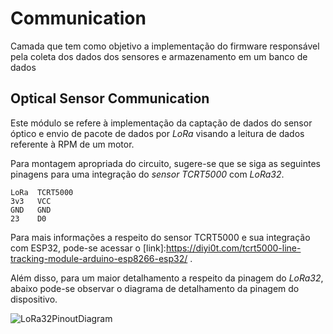 # Communication

Camada que tem como objetivo a implementação do firmware responsável pela coleta dos dados dos sensores e armazenamento em um banco de dados

## Optical Sensor Communication

Este módulo se refere à implementação da captação de dados do sensor óptico e envio de pacote de dados por *LoRa* visando a leitura de dados referente à RPM de um motor.

Para montagem apropriada do circuito, sugere-se que se siga as seguintes pinagens para uma integração do *sensor TCRT5000* com *LoRa32*.

```
LoRa  TCRT5000
3v3   VCC
GND   GND
23    D0
```

Para mais informações a respeito do sensor TCRT5000 e sua integração com ESP32, pode-se acessar o [link]:https://diyi0t.com/tcrt5000-line-tracking-module-arduino-esp8266-esp32/ .

Além disso, para um maior detalhamento a respeito da pinagem do *LoRa32*, abaixo pode-se observar o diagrama de detalhamento da pinagem do dispositivo.

![LoRa32PinoutDiagram](https://user-images.githubusercontent.com/18063196/130385861-da05a071-3046-4306-8e74-78c8c67cb129.png)
